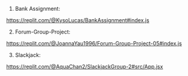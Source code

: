 1) Bank Assignment:

https://replit.com/@KysoLucas/BankAssignment#index.js

2) Forum-Group-Project:

https://replit.com/@JoannaYau1996/Forum-Group-Project-05#index.js

3) Slackjack:

https://replit.com/@AquaChan2/SlackjackGroup-2#src/App.jsx
